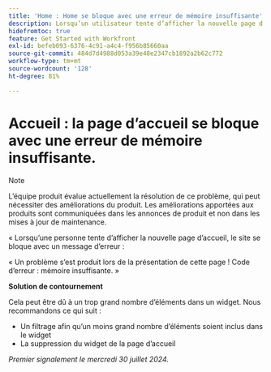 ```yaml
---
title: 'Home : Home se bloque avec une erreur de mémoire insuffisante'
description: Lorsqu’un utilisateur tente d’afficher la nouvelle page d’accueil, le site se bloque avec un message d’erreur. Une solution de contournement est disponible.
hidefromtoc: true
feature: Get Started with Workfront
exl-id: befeb093-6376-4c91-a4c4-f956b85660aa
source-git-commit: 484d7d4988d053a39e48e2347cb1892a2b62c772
workflow-type: tm+mt
source-wordcount: '128'
ht-degree: 81%

---
```


# Accueil : la page d’accueil se bloque avec une erreur de mémoire insuffisante.

>[!NOTE]
>
>L’équipe produit évalue actuellement la résolution de ce problème, qui peut nécessiter des améliorations du produit. Les améliorations apportées aux produits sont communiquées dans les annonces de produit et non dans les mises à jour de maintenance.

« Lorsqu’une personne tente d’afficher la nouvelle page d’accueil, le site se bloque avec un message d’erreur :

« Un problème s’est produit lors de la présentation de cette page ! Code d’erreur : mémoire insuffisante. »

**Solution de contournement**

Cela peut être dû à un trop grand nombre d’éléments dans un widget. Nous recommandons ce qui suit :

* Un filtrage afin qu’un moins grand nombre d’éléments soient inclus dans le widget
* La suppression du widget de la page d’accueil

_Premier signalement le mercredi 30 juillet 2024._
